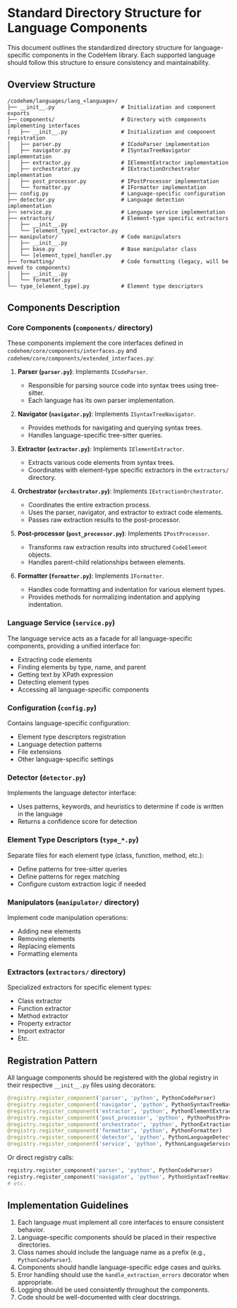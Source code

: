 # Standard Directory Structure for Language Components

This document outlines the standardized directory structure for language-specific components in the CodeHem library. Each supported language should follow this structure to ensure consistency and maintainability.

## Overview Structure

```
/codehem/languages/lang_<language>/
├── __init__.py                     # Initialization and component exports
├── components/                     # Directory with components implementing interfaces
│   ├── __init__.py                 # Initialization and component registration
│   ├── parser.py                   # ICodeParser implementation
│   ├── navigator.py                # ISyntaxTreeNavigator implementation
│   ├── extractor.py                # IElementExtractor implementation
│   ├── orchestrator.py             # IExtractionOrchestrator implementation
│   ├── post_processor.py           # IPostProcessor implementation
│   └── formatter.py                # IFormatter implementation
├── config.py                       # Language-specific configuration
├── detector.py                     # Language detection implementation
├── service.py                      # Language service implementation
├── extractors/                     # Element-type specific extractors
│   ├── __init__.py
│   └── [element_type]_extractor.py
├── manipulator/                    # Code manipulators
│   ├── __init__.py
│   ├── base.py                     # Base manipulator class
│   └── [element_type]_handler.py  
├── formatting/                     # Code formatting (legacy, will be moved to components)
│   ├── __init__.py
│   └── formatter.py
└── type_[element_type].py          # Element type descriptors
```

## Components Description

### Core Components (`components/` directory)

These components implement the core interfaces defined in `codehem/core/components/interfaces.py` and `codehem/core/components/extended_interfaces.py`:

1. **Parser (`parser.py`)**: Implements `ICodeParser`.
   - Responsible for parsing source code into syntax trees using tree-sitter.
   - Each language has its own parser implementation.

2. **Navigator (`navigator.py`)**: Implements `ISyntaxTreeNavigator`.
   - Provides methods for navigating and querying syntax trees.
   - Handles language-specific tree-sitter queries.

3. **Extractor (`extractor.py`)**: Implements `IElementExtractor`.
   - Extracts various code elements from syntax trees.
   - Coordinates with element-type specific extractors in the `extractors/` directory.

4. **Orchestrator (`orchestrator.py`)**: Implements `IExtractionOrchestrator`.
   - Coordinates the entire extraction process.
   - Uses the parser, navigator, and extractor to extract code elements.
   - Passes raw extraction results to the post-processor.

5. **Post-processor (`post_processor.py`)**: Implements `IPostProcessor`.
   - Transforms raw extraction results into structured `CodeElement` objects.
   - Handles parent-child relationships between elements.

6. **Formatter (`formatter.py`)**: Implements `IFormatter`.
   - Handles code formatting and indentation for various element types.
   - Provides methods for normalizing indentation and applying indentation.

### Language Service (`service.py`)

The language service acts as a facade for all language-specific components, providing a unified interface for:

- Extracting code elements
- Finding elements by type, name, and parent
- Getting text by XPath expression
- Detecting element types
- Accessing all language-specific components

### Configuration (`config.py`)

Contains language-specific configuration:

- Element type descriptors registration
- Language detection patterns
- File extensions
- Other language-specific settings

### Detector (`detector.py`)

Implements the language detector interface:

- Uses patterns, keywords, and heuristics to determine if code is written in the language
- Returns a confidence score for detection

### Element Type Descriptors (`type_*.py`)

Separate files for each element type (class, function, method, etc.):

- Define patterns for tree-sitter queries
- Define patterns for regex matching
- Configure custom extraction logic if needed

### Manipulators (`manipulator/` directory)

Implement code manipulation operations:

- Adding new elements
- Removing elements
- Replacing elements
- Formatting elements

### Extractors (`extractors/` directory)

Specialized extractors for specific element types:

- Class extractor
- Function extractor
- Method extractor
- Property extractor
- Import extractor
- Etc.

## Registration Pattern

All language components should be registered with the global registry in their respective `__init__.py` files using decorators:

```python
@registry.register_component('parser', 'python', PythonCodeParser)
@registry.register_component('navigator', 'python', PythonSyntaxTreeNavigator)
@registry.register_component('extractor', 'python', PythonElementExtractor)
@registry.register_component('post_processor', 'python', PythonPostProcessor)
@registry.register_component('orchestrator', 'python', PythonExtractionOrchestrator)
@registry.register_component('formatter', 'python', PythonFormatter)
@registry.register_component('detector', 'python', PythonLanguageDetector)
@registry.register_component('service', 'python', PythonLanguageService)
```

Or direct registry calls:

```python
registry.register_component('parser', 'python', PythonCodeParser)
registry.register_component('navigator', 'python', PythonSyntaxTreeNavigator)
# etc.
```

## Implementation Guidelines

1. Each language must implement all core interfaces to ensure consistent behavior.
2. Language-specific components should be placed in their respective directories.
3. Class names should include the language name as a prefix (e.g., `PythonCodeParser`).
4. Components should handle language-specific edge cases and quirks.
5. Error handling should use the `handle_extraction_errors` decorator when appropriate.
6. Logging should be used consistently throughout the components.
7. Code should be well-documented with clear docstrings.
